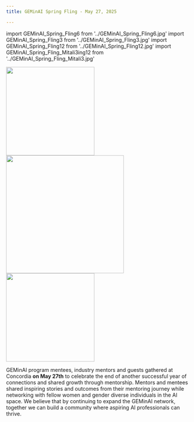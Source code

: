 ```yaml
---
title: GEMinAI Spring Fling - May 27, 2025

---
```

import GEMinAI_Spring_Fling6 from '../GEMinAI_Spring_Fling6.jpg'
import GEMinAI_Spring_Fling3 from '../GEMinAI_Spring_Fling3.jpg'
import GEMinAI_Spring_Fling12 from '../GEMinAI_Spring_Fling12.jpg'
import GEMinAI_Spring_Fling_Mitali3ing12 from '../GEMinAI_Spring_Fling_Mitali3.jpg'

 


<img src={GEMinAI_Spring_Fling6} width="240"/>
<img src={GEMinAI_Spring_Fling_Mitali3ing12} width="320"/>
<img src={GEMinAI_Spring_Fling3} width="240" marginLeft="20"/>






GEMinAI program mentees, industry mentors and guests gathered at Concordia **on May 27th** to celebrate the end of another successful year of connections and shared growth through mentorship. Mentors and mentees shared inspiring stories and outcomes from their mentoring journey while networking with fellow women and gender diverse individuals in the AI space. We believe that by continuing to expand the GEMinAI network, together we can build a community where aspiring AI professionals can thrive.
